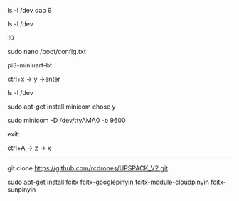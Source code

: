 


ls -l /dev
dao 9

ls -l /dev

10


sudo nano /boot/config.txt

pi3-miniuart-bt

ctrl+x -> y ->enter


ls -l /dev

sudo apt-get install minicom
chose y

sudo minicom -D /dev/ttyAMA0 -b 9600

exit:

ctrl+A -> z -> x




------------

git clone https://github.com/rcdrones/UPSPACK_V2.git

sudo apt-get install fcitx fcitx-googlepinyin fcitx-module-cloudpinyin fcitx-sunpinyin